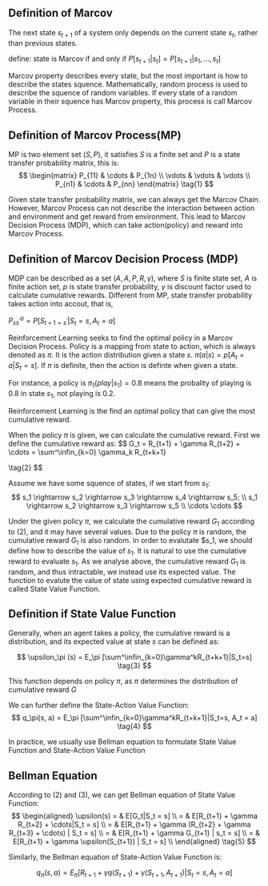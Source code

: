 
## Definition of Marcov

The next state $s_{t+1}$ of a system only depends on the current state $s_t$, rather than previous states.

define:
state is Marcov if and only if $P[s_{t+1}|s_t] = P[s_{t+1}|s_1, ..., s_t]$

Marcov property describes every state, but the most important is how to describe the states squence. Mathematically, random process is used to describe the squence of random variables. If every state of a random variable in their squence has Marcov property, this process is call Marcov Process.

## Definition of Marcov Process(MP)
MP is two element set $(S, P)$, it satisfies $S$ is a finite set and $P$ is a state transfer probability matrix, this is:
$$
  \begin{matrix}
   P_{11} & \cdots & P_{1n} \\
    \vdots & \vdots &  \vdots \\
   P_{n1} & \cdots & P_{nn}
  \end{matrix} \tag{1}
$$

Given state transfer probability matrix, we can always get the Marcov Chain. However, Marcov Process can not describe the interaction between action and environment and get reward from environment. This lead to Marcov Decision Process (MDP), which can take action(policy) and reward into Marcov Process.

## Definition of Marcov Decision Process (MDP)
 
MDP can be described as a set $(A, A, P, R, \gamma)$, where $S$ is finite state set, $A$ is finite action set, $p$ is state transfer probability, $\gamma$ is discount factor used to calculate cumulative rewards. Different from MP, state transfer probability takes action into accout, that is,

 $P^a_{ss^{\prime}} = P[S_{t+1 = s^{\prime}}|S_t = s, A_t = a]$

 Reinforcement Learning seeks to find the optimal policy in a Marcov Decision Process. Policy is a mapping from state to action, which is always denoted as $\pi$. It is the action distribution given a state $s$.
 $\pi(a|s) = p[A_t = a|S_t=s]$. If $\pi$ is definite, then the action is definte when given a state.

 For instance, a policy is $\pi_1(play|s_1) = 0.8$ means the probality of playing is 0.8 in state $s_1$, not playing is 0.2.

 Reinforcement Learning is the find an optimal policy that can give the most cumulative reward.

 When the policy $\pi$ is given, we can calculate the cumulative reward. First we define the cumulative reward as:
$$
G_t = R_{t+1} + \gamma R_{t+2} + \cdots = \sum^\infin_{k=0} \gamma_k R_{t+k+1} 

\tag{2}
$$

Assume we have some squence of states, if we start from $s_1$:
$$
s_1 \rightarrow s_2 \rightarrow s_3 \rightarrow s_4 \rightarrow s_5;
\\
s_1 \rightarrow s_2 \rightarrow s_3 \rightarrow s_5
\\
\cdots \cdots
$$

Under the given policy $\pi$, we calculate the cumulative reward $G_1$ according to $(2)$, and it may have several values. Due to the policy $\pi$ is random, the cumulative reward $G_1$ is also random. In order to evalutate $s_1, we should define how to describe the value of $s_1$. It is natural to use the cumulative reward to evaluate $s_1$. As we analyse above, the cumulative reward $G_1$ is random, and thus intractable, we instead use its expected value. The function to evalute the value of state using expected cumulative reward is called State Value Function.

## Definition if State Value Function
Generally, when an agent takes a policy, the cumulative reward is a distribution, and its expected value at state $s$ can be defined as:

$$
\upsilon_\pi (s) = E_\pi [\sum^\infin_{k=0}\gamma^kR_{t+k+1}|S_t=s] \tag{3}
$$

This function depends on policy $\pi$, as $\pi$ determines the distribution of cumulative reward $G$

We can further define the State-Action Value Function:
$$
q_\pi(s, a) = E_\pi [\sum^\infin_{k=0}\gamma^kR_{t+k+1}|S_t=s, A_t = a] \tag{4}
$$

In practice, we usually use Bellman equation to formulate State Value Function and State-Action Value Function
## Bellman Equation 

According to $(2)$ and $(3)$, we can get Bellman equation of State Value Function:
$$
\begin{aligned}
\upsilon(s) = & E[G_t|S_t = s] \\
= & E[R_{t+1} + \gamma R_{t+2} + \cdots|S_t = s] \\
= & E[R_{t+1} + \gamma (R_{t+2} + \gamma R_{t+3} + \cdots) | S_t = s] \\
= & E[R_{t+1} + \gamma G_{t+1} | s_t = s] \\
= & E[R_{t+1} + \gamma \upsilon(S_{t+1}) | S_t = s] \\  
\end{aligned} \tag{5}
$$

Similarly, the Bellman equation of State-Action Value Function is:

$$
q_\pi(s, a) = E_\pi [R_{t+1} + \gamma q(S_{t+1}) + \gamma(S_{t+1}, A_{t+1}) | S_t = s, A_t = a] \tag{6}
$$










 



